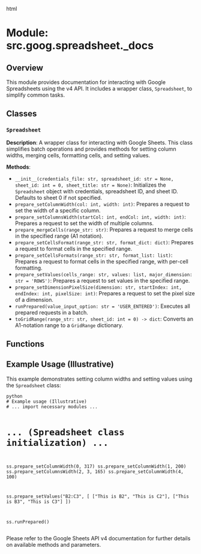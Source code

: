 html
<h1>Module: src.goog.spreadsheet._docs</h1>

<h2>Overview</h2>
<p>This module provides documentation for interacting with Google Spreadsheets using the v4 API.  It includes a wrapper class, <code>Spreadsheet</code>, to simplify common tasks.</p>

<h2>Classes</h2>

<h3><code>Spreadsheet</code></h3>

<p><strong>Description</strong>: A wrapper class for interacting with Google Sheets. This class simplifies batch operations and provides methods for setting column widths, merging cells, formatting cells, and setting values.</p>

<p><strong>Methods</strong>:</p>
<ul>
  <li><code>__init__(credentials_file: str, spreadsheet_id: str = None, sheet_id: int = 0, sheet_title: str = None)</code>: Initializes the <code>Spreadsheet</code> object with credentials, spreadsheet ID, and sheet ID. Defaults to sheet 0 if not specified.</li>
  <li><code>prepare_setColumnWidth(col: int, width: int)</code>: Prepares a request to set the width of a specific column.</li>
  <li><code>prepare_setColumnsWidth(startCol: int, endCol: int, width: int)</code>: Prepares a request to set the width of multiple columns.</li>
  <li><code>prepare_mergeCells(range_str: str)</code>: Prepares a request to merge cells in the specified range (A1 notation).</li>
  <li><code>prepare_setCellsFormat(range_str: str, format_dict: dict)</code>: Prepares a request to format cells in the specified range.</li>
    <li><code>prepare_setCellsFormats(range_str: str, format_list: list)</code>: Prepares a request to format cells in the specified range, with per-cell formatting.</li>
  <li><code>prepare_setValues(cells_range: str, values: list, major_dimension: str = 'ROWS')</code>: Prepares a request to set values in the specified range.</li>
    <li><code>prepare_setDimensionPixelSize(dimension: str, startIndex: int, endIndex: int, pixelSize: int)</code>: Prepares a request to set the pixel size of a dimension.</li>
  <li><code>runPrepared(value_input_option: str = 'USER_ENTERED')</code>: Executes all prepared requests in a batch.</li>
  <li><code>toGridRange(range_str: str, sheet_id: int = 0) -> dict</code>: Converts an A1-notation range to a <code>GridRange</code> dictionary.</li>
</ul>

<h2>Functions</h2>

<!-- (No functions are directly defined in the provided code snippet, so this section is empty) -->


<h2>Example Usage (Illustrative)</h2>
<p>This example demonstrates setting column widths and setting values using the <code>Spreadsheet</code> class:</p>
<pre><code>python
# Example usage (Illustrative)
# ... import necessary modules ...

# ... (Spreadsheet class initialization) ...

ss.prepare_setColumnWidth(0, 317)
ss.prepare_setColumnWidth(1, 200)
ss.prepare_setColumnsWidth(2, 3, 165)
ss.prepare_setColumnWidth(4, 100)

ss.prepare_setValues("B2:C3", [
    ["This is B2", "This is C2"],
    ["This is B3", "This is C3"]
])

ss.runPrepared()
</code></pre>


<p>Please refer to the Google Sheets API v4 documentation for further details on available methods and parameters.</p>